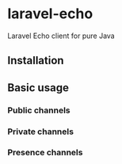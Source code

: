 # laravel-echo
Laravel Echo client for pure Java

## Installation

## Basic usage

### Public channels

### Private channels

### Presence channels
